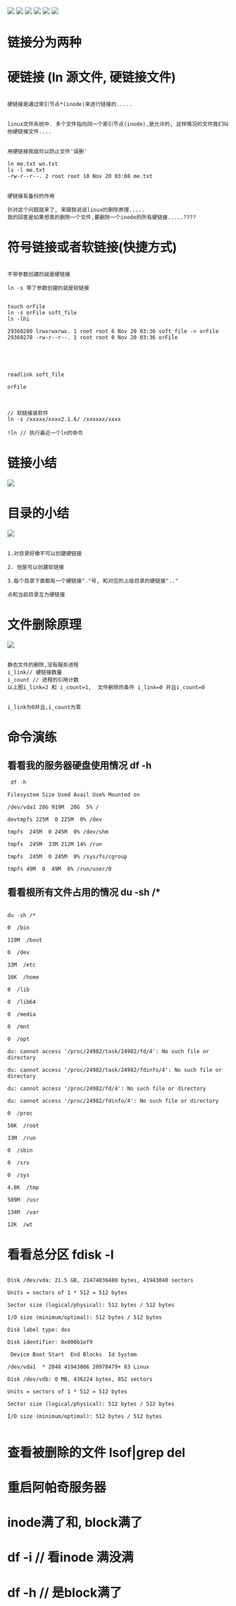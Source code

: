 
![](image2/04link01.png)
![](image2/04link02.png)
![](image2/04link03.png)
![](image2/04link04.png)
![](image2/04link05.png)
![](image2/04link06.png)
# 链接分为两种

# 硬链接 (ln 源文件, 硬链接文件)

```

硬链接是通过索引节点*(inode)来进行链接的.....


linux文件系统中. 多个文件指向同一个索引节点(inode),是允许的, 这样情况的文件我们叫他硬链接文件....


用硬链接我就可以防止文件'误删'

ln me.txt wo.txt
ls -l me.txt
-rw-r--r--. 2 root root 10 Nov 20 03:08 me.txt


硬链接有备份的作用

针对这个问题就来了, 来跟我说说linux的删除原理.....
我的回答是如果想真的删除一个文件,要删除一个inode的所有硬链接.....????
```

# 符号链接或者软链接(快捷方式)



```

不带参数创建的就是硬链接

ln -s 带了参数创建的就是软链接


touch orFile
ln -s orFile soft_file
ls -lhi

29360280 lrwxrwxrwx. 1 root root 6 Nov 20 03:36 soft_file -> orFile
29360278 -rw-r--r--. 1 root root 0 Nov 20 03:36 orFile





readlink soft_file 

orFile



// 软链接装软件
ln -s /xxxxx/xxxx2.1.6/ /xxxxxx/xxxx

!ln // 执行最近一个ln的命令
```

# 链接小结
![](image2/04link06.png)



# 目录的小结

![](image2/04link07.png)

```

1.对目录好像不可以创建硬链接

2. 但是可以创建软链接

3.每个目录下面都有一个硬链接"."号, 和对应的上级目录的硬链接".."

点和当前目录互为硬链接

```


# 文件删除原理

![](image2/04link10.png)


```

静态文件的删除,没有服务进程
i_link// 硬链接数量
i_count // 进程的引用计数
以上图i_link=2 和 i_count=1,  文件删除的条件 i_link=0 并且i_count=0


i_link为0并且,i_count为零
```





# 命令演练

## 看看我的服务器硬盘使用情况 df -h
```
 df -h

Filesystem Size Used Avail Use% Mounted on

/dev/vda1 20G 919M  20G  5% /

devtmpfs 225M  0 225M  0% /dev

tmpfs  245M  0 245M  0% /dev/shm

tmpfs  245M  33M 212M 14% /run

tmpfs  245M  0 245M  0% /sys/fs/cgroup

tmpfs 49M  0  49M  0% /run/user/0

```

## 看看根所有文件占用的情况  du -sh /*

```

du -sh /*

0  /bin

119M  /boot

0  /dev

33M  /etc

16K  /home

0  /lib

0  /lib64

0  /media

0  /mnt

0  /opt

du: cannot access '/proc/24982/task/24982/fd/4': No such file or directory

du: cannot access '/proc/24982/task/24982/fdinfo/4': No such file or directory

du: cannot access '/proc/24982/fd/4': No such file or directory

du: cannot access '/proc/24982/fdinfo/4': No such file or directory

0  /proc

56K  /root

33M  /run

0  /sbin

0  /srv

0  /sys

4.0K  /tmp

589M  /usr

134M  /var

12K  /wt

```


# 看看总分区 fdisk -l

```

Disk /dev/vda: 21.5 GB, 21474836480 bytes, 41943040 sectors

Units = sectors of 1 * 512 = 512 bytes

Sector size (logical/physical): 512 bytes / 512 bytes

I/O size (minimum/optimal): 512 bytes / 512 bytes

Disk label type: dos

Disk identifier: 0x000b1ef9

 Device Boot Start  End Blocks  Id System

/dev/vda1  * 2048 41943006 20970479+ 83 Linux

Disk /dev/vdb: 0 MB, 436224 bytes, 852 sectors

Units = sectors of 1 * 512 = 512 bytes

Sector size (logical/physical): 512 bytes / 512 bytes

I/O size (minimum/optimal): 512 bytes / 512 bytes


```




# 查看被删除的文件  lsof|grep del



# 重启阿帕奇服务器



# inode满了和,  block满了



# df -i  // 看inode 满没满

# df -h // 是block满了
